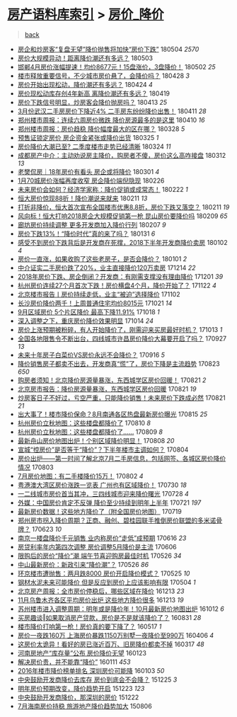 [房产语料库索引](../../README.md)  > [房价_降价](房价_降价.md)
====
> [back](../README.md)

- [房企和炒房客“复盘无望”降价抛售将加快“房价下跌”](http://jkwz.applinzi.com/ittc/7099188348021376006.html#%E6%88%BF%E4%BC%81%E5%92%8C%E7%82%92%E6%88%BF%E5%AE%A2%E2%80%9C%E5%A4%8D%E7%9B%98%E6%97%A0%E6%9C%9B%E2%80%9D%E9%99%8D%E4%BB%B7%E6%8A%9B%E5%94%AE%E5%B0%86%E5%8A%A0%E5%BF%AB%E2%80%9C%E6%88%BF%E4%BB%B7%E4%B8%8B%E8%B7%8C%E2%80%9D) 180504 *2570* 
- [房价大规模异动！距离降价潮还有多远？](http://jkwz.applinzi.com/ittc/7098957418363094026.html#%E6%88%BF%E4%BB%B7%E5%A4%A7%E8%A7%84%E6%A8%A1%E5%BC%82%E5%8A%A8%EF%BC%81%E8%B7%9D%E7%A6%BB%E9%99%8D%E4%BB%B7%E6%BD%AE%E8%BF%98%E6%9C%89%E5%A4%9A%E8%BF%9C%EF%BC%9F) 180503  
- [邯郸4月房价涨幅提速！均价8677元！15盘涨价，3盘降价！](http://jkwz.applinzi.com/ittc/7098630331773223947.html#%E9%82%AF%E9%83%B84%E6%9C%88%E6%88%BF%E4%BB%B7%E6%B6%A8%E5%B9%85%E6%8F%90%E9%80%9F%EF%BC%81%E5%9D%87%E4%BB%B78677%E5%85%83%EF%BC%8115%E7%9B%98%E6%B6%A8%E4%BB%B7%EF%BC%8C3%E7%9B%98%E9%99%8D%E4%BB%B7%EF%BC%81) 180502 *25* 
- [楼市释放重要信号，不少城市房价悬了，会降价吗？](http://jkwz.applinzi.com/ittc/7096964248154670096.html#%E6%A5%BC%E5%B8%82%E9%87%8A%E6%94%BE%E9%87%8D%E8%A6%81%E4%BF%A1%E5%8F%B7%EF%BC%8C%E4%B8%8D%E5%B0%91%E5%9F%8E%E5%B8%82%E6%88%BF%E4%BB%B7%E6%82%AC%E4%BA%86%EF%BC%8C%E4%BC%9A%E9%99%8D%E4%BB%B7%E5%90%97%EF%BC%9F) 180428 *3* 
- [房价开始出现松动，降价潮还有多远？](http://jkwz.applinzi.com/ittc/7094358955151328266.html#%E6%88%BF%E4%BB%B7%E5%BC%80%E5%A7%8B%E5%87%BA%E7%8E%B0%E6%9D%BE%E5%8A%A8%EF%BC%8C%E9%99%8D%E4%BB%B7%E6%BD%AE%E8%BF%98%E6%9C%89%E5%A4%9A%E8%BF%9C%EF%BC%9F) 180424 *4* 
- [房价现松动库存创4年新高 离降价潮还有多远？](http://jkwz.applinzi.com/ittc/7093599473605542919.html#%E6%88%BF%E4%BB%B7%E7%8E%B0%E6%9D%BE%E5%8A%A8%E5%BA%93%E5%AD%98%E5%88%9B4%E5%B9%B4%E6%96%B0%E9%AB%98+%E7%A6%BB%E9%99%8D%E4%BB%B7%E6%BD%AE%E8%BF%98%E6%9C%89%E5%A4%9A%E8%BF%9C%EF%BC%9F) 180419  
- [房价下跌信号明显，炒房客会降价抛房吗？](http://jkwz.applinzi.com/ittc/7091141543224411153.html#%E6%88%BF%E4%BB%B7%E4%B8%8B%E8%B7%8C%E4%BF%A1%E5%8F%B7%E6%98%8E%E6%98%BE%EF%BC%8C%E7%82%92%E6%88%BF%E5%AE%A2%E4%BC%9A%E9%99%8D%E4%BB%B7%E6%8A%9B%E6%88%BF%E5%90%97%EF%BC%9F) 180413 *25* 
- [3月份武汉二手房房价下降近4% 二手房东纷纷降价出售！](http://jkwz.applinzi.com/ittc/7090747942598345739.html#3%E6%9C%88%E4%BB%BD%E6%AD%A6%E6%B1%89%E4%BA%8C%E6%89%8B%E6%88%BF%E6%88%BF%E4%BB%B7%E4%B8%8B%E9%99%8D%E8%BF%914%25+%E4%BA%8C%E6%89%8B%E6%88%BF%E4%B8%9C%E7%BA%B7%E7%BA%B7%E9%99%8D%E4%BB%B7%E5%87%BA%E5%94%AE%EF%BC%81) 180411 *28* 
- [郑州楼市周报：连续六周房价微跌 降价房源最多的是这里](http://jkwz.applinzi.com/ittc/7090370675716129809.html#%E9%83%91%E5%B7%9E%E6%A5%BC%E5%B8%82%E5%91%A8%E6%8A%A5%EF%BC%9A%E8%BF%9E%E7%BB%AD%E5%85%AD%E5%91%A8%E6%88%BF%E4%BB%B7%E5%BE%AE%E8%B7%8C+%E9%99%8D%E4%BB%B7%E6%88%BF%E6%BA%90%E6%9C%80%E5%A4%9A%E7%9A%84%E6%98%AF%E8%BF%99%E9%87%8C) 180410 *16* 
- [郑州楼市周报：房价趋稳 降价幅度最大的区在哪？](http://jkwz.applinzi.com/ittc/7085534091602822160.html#%E9%83%91%E5%B7%9E%E6%A5%BC%E5%B8%82%E5%91%A8%E6%8A%A5%EF%BC%9A%E6%88%BF%E4%BB%B7%E8%B6%8B%E7%A8%B3+%E9%99%8D%E4%BB%B7%E5%B9%85%E5%BA%A6%E6%9C%80%E5%A4%A7%E7%9A%84%E5%8C%BA%E5%9C%A8%E5%93%AA%EF%BC%9F) 180328 *5* 
- [预售证锁定房价 房企资金紧张或降价出货](http://jkwz.applinzi.com/ittc/7084447792636625937.html#%E9%A2%84%E5%94%AE%E8%AF%81%E9%94%81%E5%AE%9A%E6%88%BF%E4%BB%B7+%E6%88%BF%E4%BC%81%E8%B5%84%E9%87%91%E7%B4%A7%E5%BC%A0%E6%88%96%E9%99%8D%E4%BB%B7%E5%87%BA%E8%B4%A7) 180325 *1* 
- [房价降价大潮已至? 二季度楼市走势已经清晰](http://jkwz.applinzi.com/ittc/7084179899973895175.html#%E6%88%BF%E4%BB%B7%E9%99%8D%E4%BB%B7%E5%A4%A7%E6%BD%AE%E5%B7%B2%E8%87%B3%3F+%E4%BA%8C%E5%AD%A3%E5%BA%A6%E6%A5%BC%E5%B8%82%E8%B5%B0%E5%8A%BF%E5%B7%B2%E7%BB%8F%E6%B8%85%E6%99%B0) 180324 *11* 
- [成都房产中介：主动劝说房主降价，购房者不傻，房价这么高咋接盘](http://jkwz.applinzi.com/ittc/7079485404472673291.html#%E6%88%90%E9%83%BD%E6%88%BF%E4%BA%A7%E4%B8%AD%E4%BB%8B%EF%BC%9A%E4%B8%BB%E5%8A%A8%E5%8A%9D%E8%AF%B4%E6%88%BF%E4%B8%BB%E9%99%8D%E4%BB%B7%EF%BC%8C%E8%B4%AD%E6%88%BF%E8%80%85%E4%B8%8D%E5%82%BB%EF%BC%8C%E6%88%BF%E4%BB%B7%E8%BF%99%E4%B9%88%E9%AB%98%E5%92%8B%E6%8E%A5%E7%9B%98) 180312 *13* 
- [老樊侃房｜18年房价有看头 房企或将降价](http://jkwz.applinzi.com/ittc/7075523512880333841.html#%E8%80%81%E6%A8%8A%E4%BE%83%E6%88%BF%EF%BD%9C18%E5%B9%B4%E6%88%BF%E4%BB%B7%E6%9C%89%E7%9C%8B%E5%A4%B4+%E6%88%BF%E4%BC%81%E6%88%96%E5%B0%86%E9%99%8D%E4%BB%B7) 180301 *4* 
- [1月70城房价涨幅再度收窄 房企降价端倪隐现](http://jkwz.applinzi.com/ittc/7074421177538053127.html#1%E6%9C%8870%E5%9F%8E%E6%88%BF%E4%BB%B7%E6%B6%A8%E5%B9%85%E5%86%8D%E5%BA%A6%E6%94%B6%E7%AA%84+%E6%88%BF%E4%BC%81%E9%99%8D%E4%BB%B7%E7%AB%AF%E5%80%AA%E9%9A%90%E7%8E%B0) 180226  
- [未来房价会如何？经济学家称：降价促销或成常态！](http://jkwz.applinzi.com/ittc/7066912972431950854.html#%E6%9C%AA%E6%9D%A5%E6%88%BF%E4%BB%B7%E4%BC%9A%E5%A6%82%E4%BD%95%EF%BC%9F%E7%BB%8F%E6%B5%8E%E5%AD%A6%E5%AE%B6%E7%A7%B0%EF%BC%9A%E9%99%8D%E4%BB%B7%E4%BF%83%E9%94%80%E6%88%96%E6%88%90%E5%B8%B8%E6%80%81%EF%BC%81) 180222 *1* 
- [恒大房价惊现88折！降价潮说来就来](http://jkwz.applinzi.com/ittc/7068849810461688843.html#%E6%81%92%E5%A4%A7%E6%88%BF%E4%BB%B7%E6%83%8A%E7%8E%B088%E6%8A%98%EF%BC%81%E9%99%8D%E4%BB%B7%E6%BD%AE%E8%AF%B4%E6%9D%A5%E5%B0%B1%E6%9D%A5) 180211 *13* 
- [打折非降价，恒大首次宣布全国楼市优惠8.8折，房价下跌又落空？](http://jkwz.applinzi.com/ittc/7068822375850574865.html#%E6%89%93%E6%8A%98%E9%9D%9E%E9%99%8D%E4%BB%B7%EF%BC%8C%E6%81%92%E5%A4%A7%E9%A6%96%E6%AC%A1%E5%AE%A3%E5%B8%83%E5%85%A8%E5%9B%BD%E6%A5%BC%E5%B8%82%E4%BC%98%E6%83%A08.8%E6%8A%98%EF%BC%8C%E6%88%BF%E4%BB%B7%E4%B8%8B%E8%B7%8C%E5%8F%88%E8%90%BD%E7%A9%BA%EF%BC%9F) 180211 *19* 
- [风向标！恒大打响2018房企大规模促销第一枪 昆山房价要降价吗](http://jkwz.applinzi.com/ittc/7068074242594046982.html#%E9%A3%8E%E5%90%91%E6%A0%87%EF%BC%81%E6%81%92%E5%A4%A7%E6%89%93%E5%93%8D2018%E6%88%BF%E4%BC%81%E5%A4%A7%E8%A7%84%E6%A8%A1%E4%BF%83%E9%94%80%E7%AC%AC%E4%B8%80%E6%9E%AA+%E6%98%86%E5%B1%B1%E6%88%BF%E4%BB%B7%E8%A6%81%E9%99%8D%E4%BB%B7%E5%90%97) 180209 *65* 
- [廊坊房价持续调整 更多开发商加入降价行列](http://jkwz.applinzi.com/ittc/7067403397215290378.html#%E5%BB%8A%E5%9D%8A%E6%88%BF%E4%BB%B7%E6%8C%81%E7%BB%AD%E8%B0%83%E6%95%B4+%E6%9B%B4%E5%A4%9A%E5%BC%80%E5%8F%91%E5%95%86%E5%8A%A0%E5%85%A5%E9%99%8D%E4%BB%B7%E8%A1%8C%E5%88%97) 180207 *9* 
- [房价下跌13%！“降价时代”真的来了吗？](http://jkwz.applinzi.com/ittc/7064773260070093831.html#%E6%88%BF%E4%BB%B7%E4%B8%8B%E8%B7%8C13%25%EF%BC%81%E2%80%9C%E9%99%8D%E4%BB%B7%E6%97%B6%E4%BB%A3%E2%80%9D%E7%9C%9F%E7%9A%84%E6%9D%A5%E4%BA%86%E5%90%97%EF%BC%9F) 180131 *6* 
- [感受不到房价下跌背后是开发商在死撑，2018下半年开发商降价卖房](http://jkwz.applinzi.com/ittc/7053931332491543568.html#%E6%84%9F%E5%8F%97%E4%B8%8D%E5%88%B0%E6%88%BF%E4%BB%B7%E4%B8%8B%E8%B7%8C%E8%83%8C%E5%90%8E%E6%98%AF%E5%BC%80%E5%8F%91%E5%95%86%E5%9C%A8%E6%AD%BB%E6%92%91%EF%BC%8C2018%E4%B8%8B%E5%8D%8A%E5%B9%B4%E5%BC%80%E5%8F%91%E5%95%86%E9%99%8D%E4%BB%B7%E5%8D%96%E6%88%BF) 180102 *4* 
- [房价一直涨，如果收购了这些老房子，是否会降价？](http://jkwz.applinzi.com/ittc/7053590409295430666.html#%E6%88%BF%E4%BB%B7%E4%B8%80%E7%9B%B4%E6%B6%A8%EF%BC%8C%E5%A6%82%E6%9E%9C%E6%94%B6%E8%B4%AD%E4%BA%86%E8%BF%99%E4%BA%9B%E8%80%81%E6%88%BF%E5%AD%90%EF%BC%8C%E6%98%AF%E5%90%A6%E4%BC%9A%E9%99%8D%E4%BB%B7%EF%BC%9F) 180101 *2* 
- [中介证实二手房价跌了20%，业主直接降价120万卖房](http://jkwz.applinzi.com/ittc/7046887055747974161.html#%E4%B8%AD%E4%BB%8B%E8%AF%81%E5%AE%9E%E4%BA%8C%E6%89%8B%E6%88%BF%E4%BB%B7%E8%B7%8C%E4%BA%8620%25%EF%BC%8C%E4%B8%9A%E4%B8%BB%E7%9B%B4%E6%8E%A5%E9%99%8D%E4%BB%B7120%E4%B8%87%E5%8D%96%E6%88%BF) 171214 *22* 
- [2018年房价下跌、房企倒闭？开发商：有刚需支撑没有理由降价](http://jkwz.applinzi.com/ittc/7042063869428630545.html#2018%E5%B9%B4%E6%88%BF%E4%BB%B7%E4%B8%8B%E8%B7%8C%E3%80%81%E6%88%BF%E4%BC%81%E5%80%92%E9%97%AD%EF%BC%9F%E5%BC%80%E5%8F%91%E5%95%86%EF%BC%9A%E6%9C%89%E5%88%9A%E9%9C%80%E6%94%AF%E6%92%91%E6%B2%A1%E6%9C%89%E7%90%86%E7%94%B1%E9%99%8D%E4%BB%B7) 171201 *39* 
- [杭州房价连续27个月首次下跌！房价横盘4个月，降价开始了？](http://jkwz.applinzi.com/ittc/7038568004034495505.html#%E6%9D%AD%E5%B7%9E%E6%88%BF%E4%BB%B7%E8%BF%9E%E7%BB%AD27%E4%B8%AA%E6%9C%88%E9%A6%96%E6%AC%A1%E4%B8%8B%E8%B7%8C%EF%BC%81%E6%88%BF%E4%BB%B7%E6%A8%AA%E7%9B%984%E4%B8%AA%E6%9C%88%EF%BC%8C%E9%99%8D%E4%BB%B7%E5%BC%80%E5%A7%8B%E4%BA%86%EF%BC%9F) 171122 *4* 
- [北京楼市报告丨房价持续走低，业主“被迫”选择降价](http://jkwz.applinzi.com/ittc/7031355339600036880.html#%E5%8C%97%E4%BA%AC%E6%A5%BC%E5%B8%82%E6%8A%A5%E5%91%8A%E4%B8%A8%E6%88%BF%E4%BB%B7%E6%8C%81%E7%BB%AD%E8%B5%B0%E4%BD%8E%EF%BC%8C%E4%B8%9A%E4%B8%BB%E2%80%9C%E8%A2%AB%E8%BF%AB%E2%80%9D%E9%80%89%E6%8B%A9%E9%99%8D%E4%BB%B7) 171102  
- [长沙房价降价两千！上周普通住宅均价8015元](http://jkwz.applinzi.com/ittc/7026822450292212753.html#%E9%95%BF%E6%B2%99%E6%88%BF%E4%BB%B7%E9%99%8D%E4%BB%B7%E4%B8%A4%E5%8D%83%EF%BC%81%E4%B8%8A%E5%91%A8%E6%99%AE%E9%80%9A%E4%BD%8F%E5%AE%85%E5%9D%87%E4%BB%B78015%E5%85%83) 171021 *14* 
- [9月区域房价 5个片区降价 最高下降11.91%](http://jkwz.applinzi.com/ittc/7025685109909488657.html#9%E6%9C%88%E5%8C%BA%E5%9F%9F%E6%88%BF%E4%BB%B7+5%E4%B8%AA%E7%89%87%E5%8C%BA%E9%99%8D%E4%BB%B7+%E6%9C%80%E9%AB%98%E4%B8%8B%E9%99%8D11.91%25) 171018 *1* 
- [深入调整之下，重庆房价降价效果明显](http://jkwz.applinzi.com/ittc/7024373134944371729.html#%E6%B7%B1%E5%85%A5%E8%B0%83%E6%95%B4%E4%B9%8B%E4%B8%8B%EF%BC%8C%E9%87%8D%E5%BA%86%E6%88%BF%E4%BB%B7%E9%99%8D%E4%BB%B7%E6%95%88%E6%9E%9C%E6%98%8E%E6%98%BE) 171014 *24* 
- [房价上涨预期被粉碎，有人开始降价了，刚需迎来买房最好时机？](http://jkwz.applinzi.com/ittc/7023920048471802896.html#%E6%88%BF%E4%BB%B7%E4%B8%8A%E6%B6%A8%E9%A2%84%E6%9C%9F%E8%A2%AB%E7%B2%89%E7%A2%8E%EF%BC%8C%E6%9C%89%E4%BA%BA%E5%BC%80%E5%A7%8B%E9%99%8D%E4%BB%B7%E4%BA%86%EF%BC%8C%E5%88%9A%E9%9C%80%E8%BF%8E%E6%9D%A5%E4%B9%B0%E6%88%BF%E6%9C%80%E5%A5%BD%E6%97%B6%E6%9C%BA%EF%BC%9F) 171013 *1* 
- [全国各地限售令不断出台，四线城市许昌房价降价大幕要开启了吗？](http://jkwz.applinzi.com/ittc/7017996740018570256.html#%E5%85%A8%E5%9B%BD%E5%90%84%E5%9C%B0%E9%99%90%E5%94%AE%E4%BB%A4%E4%B8%8D%E6%96%AD%E5%87%BA%E5%8F%B0%EF%BC%8C%E5%9B%9B%E7%BA%BF%E5%9F%8E%E5%B8%82%E8%AE%B8%E6%98%8C%E6%88%BF%E4%BB%B7%E9%99%8D%E4%BB%B7%E5%A4%A7%E5%B9%95%E8%A6%81%E5%BC%80%E5%90%AF%E4%BA%86%E5%90%97%EF%BC%9F) 170927 *13* 
- [未来十年房子白菜价VS房价永远不会降价？](http://jkwz.applinzi.com/ittc/7013852977373381648.html#%E6%9C%AA%E6%9D%A5%E5%8D%81%E5%B9%B4%E6%88%BF%E5%AD%90%E7%99%BD%E8%8F%9C%E4%BB%B7VS%E6%88%BF%E4%BB%B7%E6%B0%B8%E8%BF%9C%E4%B8%8D%E4%BC%9A%E9%99%8D%E4%BB%B7%EF%BC%9F) 170916 *5* 
- [降价销售房子都卖不出去，开发商真“慌”了，房价下降是主流趋势](http://jkwz.applinzi.com/ittc/7005046725591729169.html#%E9%99%8D%E4%BB%B7%E9%94%80%E5%94%AE%E6%88%BF%E5%AD%90%E9%83%BD%E5%8D%96%E4%B8%8D%E5%87%BA%E5%8E%BB%EF%BC%8C%E5%BC%80%E5%8F%91%E5%95%86%E7%9C%9F%E2%80%9C%E6%85%8C%E2%80%9D%E4%BA%86%EF%BC%8C%E6%88%BF%E4%BB%B7%E4%B8%8B%E9%99%8D%E6%98%AF%E4%B8%BB%E6%B5%81%E8%B6%8B%E5%8A%BF) 170823 *650* 
- [购房者须知！北京降价房源量暴涨，东西城学区房价回暖！](http://jkwz.applinzi.com/ittc/7004369743421899792.html#%E8%B4%AD%E6%88%BF%E8%80%85%E9%A1%BB%E7%9F%A5%EF%BC%81%E5%8C%97%E4%BA%AC%E9%99%8D%E4%BB%B7%E6%88%BF%E6%BA%90%E9%87%8F%E6%9A%B4%E6%B6%A8%EF%BC%8C%E4%B8%9C%E8%A5%BF%E5%9F%8E%E5%AD%A6%E5%8C%BA%E6%88%BF%E4%BB%B7%E5%9B%9E%E6%9A%96%EF%BC%81) 170821 *2* 
- [北京房市报告：降价房源量暴涨，东西城学区房价回暖](http://jkwz.applinzi.com/ittc/7004369195423499281.html#%E5%8C%97%E4%BA%AC%E6%88%BF%E5%B8%82%E6%8A%A5%E5%91%8A%EF%BC%9A%E9%99%8D%E4%BB%B7%E6%88%BF%E6%BA%90%E9%87%8F%E6%9A%B4%E6%B6%A8%EF%BC%8C%E4%B8%9C%E8%A5%BF%E5%9F%8E%E5%AD%A6%E5%8C%BA%E6%88%BF%E4%BB%B7%E5%9B%9E%E6%9A%96) 170821 *19* 
- [炒房客日子不好过，亏空严重，只能降价销售！未来房价下跌成必然](http://jkwz.applinzi.com/ittc/7004208609377125392.html#%E7%82%92%E6%88%BF%E5%AE%A2%E6%97%A5%E5%AD%90%E4%B8%8D%E5%A5%BD%E8%BF%87%EF%BC%8C%E4%BA%8F%E7%A9%BA%E4%B8%A5%E9%87%8D%EF%BC%8C%E5%8F%AA%E8%83%BD%E9%99%8D%E4%BB%B7%E9%94%80%E5%94%AE%EF%BC%81%E6%9C%AA%E6%9D%A5%E6%88%BF%E4%BB%B7%E4%B8%8B%E8%B7%8C%E6%88%90%E5%BF%85%E7%84%B6) 170821 *21* 
- [出大事了！楼市降价保命？8月南通各区热盘最新房价曝光](http://jkwz.applinzi.com/ittc/7002061215218795536.html#%E5%87%BA%E5%A4%A7%E4%BA%8B%E4%BA%86%EF%BC%81%E6%A5%BC%E5%B8%82%E9%99%8D%E4%BB%B7%E4%BF%9D%E5%91%BD%EF%BC%9F8%E6%9C%88%E5%8D%97%E9%80%9A%E5%90%84%E5%8C%BA%E7%83%AD%E7%9B%98%E6%9C%80%E6%96%B0%E6%88%BF%E4%BB%B7%E6%9B%9D%E5%85%89) 170815 *25* 
- [杭州房价立秋地图：这些楼盘都降价了](http://jkwz.applinzi.com/ittc/7000123037830349841.html#%E6%9D%AD%E5%B7%9E%E6%88%BF%E4%BB%B7%E7%AB%8B%E7%A7%8B%E5%9C%B0%E5%9B%BE%EF%BC%9A%E8%BF%99%E4%BA%9B%E6%A5%BC%E7%9B%98%E9%83%BD%E9%99%8D%E4%BB%B7%E4%BA%86) 170810 *8* 
- [杭州房价立秋地图：这些楼盘都降价了……](http://jkwz.applinzi.com/ittc/6999853995383063568.html#%E6%9D%AD%E5%B7%9E%E6%88%BF%E4%BB%B7%E7%AB%8B%E7%A7%8B%E5%9C%B0%E5%9B%BE%EF%BC%9A%E8%BF%99%E4%BA%9B%E6%A5%BC%E7%9B%98%E9%83%BD%E9%99%8D%E4%BB%B7%E4%BA%86%E2%80%A6%E2%80%A6) 170809 *8* 
- [最新舟山房价地图出炉！个别区域降价明显！](http://jkwz.applinzi.com/ittc/6999363503067235345.html#%E6%9C%80%E6%96%B0%E8%88%9F%E5%B1%B1%E6%88%BF%E4%BB%B7%E5%9C%B0%E5%9B%BE%E5%87%BA%E7%82%89%EF%BC%81%E4%B8%AA%E5%88%AB%E5%8C%BA%E5%9F%9F%E9%99%8D%E4%BB%B7%E6%98%8E%E6%98%BE%EF%BC%81) 170808 *20* 
- [宣城“控房价”是否等于“降价”？下半年楼市主调如何？](http://jkwz.applinzi.com/ittc/6998000676062626833.html#%E5%AE%A3%E5%9F%8E%E2%80%9C%E6%8E%A7%E6%88%BF%E4%BB%B7%E2%80%9D%E6%98%AF%E5%90%A6%E7%AD%89%E4%BA%8E%E2%80%9C%E9%99%8D%E4%BB%B7%E2%80%9D%EF%BC%9F%E4%B8%8B%E5%8D%8A%E5%B9%B4%E6%A5%BC%E5%B8%82%E4%B8%BB%E8%B0%83%E5%A6%82%E4%BD%95%EF%BC%9F) 170804  
- [房价出炉——第一时间了解北京7月二手房信息，包括网签、各城区房价降价情况](http://jkwz.applinzi.com/ittc/6997671661233767440.html#%E6%88%BF%E4%BB%B7%E5%87%BA%E7%82%89%E2%80%94%E2%80%94%E7%AC%AC%E4%B8%80%E6%97%B6%E9%97%B4%E4%BA%86%E8%A7%A3%E5%8C%97%E4%BA%AC7%E6%9C%88%E4%BA%8C%E6%89%8B%E6%88%BF%E4%BF%A1%E6%81%AF%EF%BC%8C%E5%8C%85%E6%8B%AC%E7%BD%91%E7%AD%BE%E3%80%81%E5%90%84%E5%9F%8E%E5%8C%BA%E6%88%BF%E4%BB%B7%E9%99%8D%E4%BB%B7%E6%83%85%E5%86%B5) 170803  
- [7月房价地图：有二手楼降价15万！](http://jkwz.applinzi.com/ittc/6997149351707935760.html#7%E6%9C%88%E6%88%BF%E4%BB%B7%E5%9C%B0%E5%9B%BE%EF%BC%9A%E6%9C%89%E4%BA%8C%E6%89%8B%E6%A5%BC%E9%99%8D%E4%BB%B715%E4%B8%87%EF%BC%81) 170802 *4* 
- [粤港澳大湾区房价涨跌一览表 广州也有区域降价！](http://jkwz.applinzi.com/ittc/6996214796205425680.html#%E7%B2%A4%E6%B8%AF%E6%BE%B3%E5%A4%A7%E6%B9%BE%E5%8C%BA%E6%88%BF%E4%BB%B7%E6%B6%A8%E8%B7%8C%E4%B8%80%E8%A7%88%E8%A1%A8+%E5%B9%BF%E5%B7%9E%E4%B9%9F%E6%9C%89%E5%8C%BA%E5%9F%9F%E9%99%8D%E4%BB%B7%EF%BC%81) 170730 *18* 
- [一二线城市房价首当其冲，三四线城市迎来降价曙光](http://jkwz.applinzi.com/ittc/6995361304964236304.html#%E4%B8%80%E4%BA%8C%E7%BA%BF%E5%9F%8E%E5%B8%82%E6%88%BF%E4%BB%B7%E9%A6%96%E5%BD%93%E5%85%B6%E5%86%B2%EF%BC%8C%E4%B8%89%E5%9B%9B%E7%BA%BF%E5%9F%8E%E5%B8%82%E8%BF%8E%E6%9D%A5%E9%99%8D%E4%BB%B7%E6%9B%99%E5%85%89) 170728 *4* 
- [外媒：中国房价肯定不反弹 降价至少持续到明年上半年](http://jkwz.applinzi.com/ittc/6992689451955127312.html#%E5%A4%96%E5%AA%92%EF%BC%9A%E4%B8%AD%E5%9B%BD%E6%88%BF%E4%BB%B7%E8%82%AF%E5%AE%9A%E4%B8%8D%E5%8F%8D%E5%BC%B9+%E9%99%8D%E4%BB%B7%E8%87%B3%E5%B0%91%E6%8C%81%E7%BB%AD%E5%88%B0%E6%98%8E%E5%B9%B4%E4%B8%8A%E5%8D%8A%E5%B9%B4) 170721 *197* 
- [最新房价数据！这些地方降价了（附全国房价地图）](http://jkwz.applinzi.com/ittc/6992014918805881873.html#%E6%9C%80%E6%96%B0%E6%88%BF%E4%BB%B7%E6%95%B0%E6%8D%AE%EF%BC%81%E8%BF%99%E4%BA%9B%E5%9C%B0%E6%96%B9%E9%99%8D%E4%BB%B7%E4%BA%86%EF%BC%88%E9%99%84%E5%85%A8%E5%9B%BD%E6%88%BF%E4%BB%B7%E5%9C%B0%E5%9B%BE%EF%BC%89) 170719  
- [郑州房市拐入降价周期？正商、融创、碧桂园联手推倒房价联盟的多米诺骨牌？](http://jkwz.applinzi.com/ittc/6982425325026673669.html#%E9%83%91%E5%B7%9E%E6%88%BF%E5%B8%82%E6%8B%90%E5%85%A5%E9%99%8D%E4%BB%B7%E5%91%A8%E6%9C%9F%EF%BC%9F%E6%AD%A3%E5%95%86%E3%80%81%E8%9E%8D%E5%88%9B%E3%80%81%E7%A2%A7%E6%A1%82%E5%9B%AD%E8%81%94%E6%89%8B%E6%8E%A8%E5%80%92%E6%88%BF%E4%BB%B7%E8%81%94%E7%9B%9F%E7%9A%84%E5%A4%9A%E7%B1%B3%E8%AF%BA%E9%AA%A8%E7%89%8C%EF%BC%9F) 170623 *10* 
- [南京一楼盘降价千元销售 业内称房价“走低”成预期](http://jkwz.applinzi.com/ittc/6979830516088833028.html#%E5%8D%97%E4%BA%AC%E4%B8%80%E6%A5%BC%E7%9B%98%E9%99%8D%E4%BB%B7%E5%8D%83%E5%85%83%E9%94%80%E5%94%AE+%E4%B8%9A%E5%86%85%E7%A7%B0%E6%88%BF%E4%BB%B7%E2%80%9C%E8%B5%B0%E4%BD%8E%E2%80%9D%E6%88%90%E9%A2%84%E6%9C%9F) 170616 *23* 
- [房贷利率年内第四次调整 房价调整5月降价是主流](http://jkwz.applinzi.com/ittc/6976058518128821252.html#%E6%88%BF%E8%B4%B7%E5%88%A9%E7%8E%87%E5%B9%B4%E5%86%85%E7%AC%AC%E5%9B%9B%E6%AC%A1%E8%B0%83%E6%95%B4+%E6%88%BF%E4%BB%B7%E8%B0%83%E6%95%B45%E6%9C%88%E9%99%8D%E4%BB%B7%E6%98%AF%E4%B8%BB%E6%B5%81) 170606  
- [限购后的房价“降价”潮 端午节喜迎购房最佳时机](http://jkwz.applinzi.com/ittc/6972013122704376837.html#%E9%99%90%E8%B4%AD%E5%90%8E%E7%9A%84%E6%88%BF%E4%BB%B7%E2%80%9C%E9%99%8D%E4%BB%B7%E2%80%9D%E6%BD%AE+%E7%AB%AF%E5%8D%88%E8%8A%82%E5%96%9C%E8%BF%8E%E8%B4%AD%E6%88%BF%E6%9C%80%E4%BD%B3%E6%97%B6%E6%9C%BA) 170526 *34* 
- [中山最新房价：新政引来“降价潮”？](http://jkwz.applinzi.com/ittc/6971924996107535364.html#%E4%B8%AD%E5%B1%B1%E6%9C%80%E6%96%B0%E6%88%BF%E4%BB%B7%EF%BC%9A%E6%96%B0%E6%94%BF%E5%BC%95%E6%9D%A5%E2%80%9C%E9%99%8D%E4%BB%B7%E6%BD%AE%E2%80%9D%EF%BC%9F) 170526 *86* 
- [环京楼市遭抛售：两月跌8000 房价开启降价模式？](http://jkwz.applinzi.com/ittc/6971592535142040581.html#%E7%8E%AF%E4%BA%AC%E6%A5%BC%E5%B8%82%E9%81%AD%E6%8A%9B%E5%94%AE%EF%BC%9A%E4%B8%A4%E6%9C%88%E8%B7%8C8000+%E6%88%BF%E4%BB%B7%E5%BC%80%E5%90%AF%E9%99%8D%E4%BB%B7%E6%A8%A1%E5%BC%8F%EF%BC%9F) 170525 *10* 
- [钢材水泥未来可能降价 但是反应到房价上应该影响有限](http://jkwz.applinzi.com/ittc/6963876353559495684.html#%E9%92%A2%E6%9D%90%E6%B0%B4%E6%B3%A5%E6%9C%AA%E6%9D%A5%E5%8F%AF%E8%83%BD%E9%99%8D%E4%BB%B7+%E4%BD%86%E6%98%AF%E5%8F%8D%E5%BA%94%E5%88%B0%E6%88%BF%E4%BB%B7%E4%B8%8A%E5%BA%94%E8%AF%A5%E5%BD%B1%E5%93%8D%E6%9C%89%E9%99%90) 170504 *1* 
- [北京房产周报：全市房价停稳后，哪些区域在降价](http://jkwz.applinzi.com/ittc/6911191674553631749.html#%E5%8C%97%E4%BA%AC%E6%88%BF%E4%BA%A7%E5%91%A8%E6%8A%A5%EF%BC%9A%E5%85%A8%E5%B8%82%E6%88%BF%E4%BB%B7%E5%81%9C%E7%A8%B3%E5%90%8E%EF%BC%8C%E5%93%AA%E4%BA%9B%E5%8C%BA%E5%9F%9F%E5%9C%A8%E9%99%8D%E4%BB%B7) 161213 *23* 
- [11月乌鲁木齐各区平均房价出炉 这些地方降价很多](http://jkwz.applinzi.com/ittc/6911015771689190404.html#11%E6%9C%88%E4%B9%8C%E9%B2%81%E6%9C%A8%E9%BD%90%E5%90%84%E5%8C%BA%E5%B9%B3%E5%9D%87%E6%88%BF%E4%BB%B7%E5%87%BA%E7%82%89+%E8%BF%99%E4%BA%9B%E5%9C%B0%E6%96%B9%E9%99%8D%E4%BB%B7%E5%BE%88%E5%A4%9A) 161213 *19* 
- [苏州楼市进入调整周期：明年或是降价年！10月最新房价地图出炉](http://jkwz.applinzi.com/ittc/6888049696236372996.html#%E8%8B%8F%E5%B7%9E%E6%A5%BC%E5%B8%82%E8%BF%9B%E5%85%A5%E8%B0%83%E6%95%B4%E5%91%A8%E6%9C%9F%EF%BC%9A%E6%98%8E%E5%B9%B4%E6%88%96%E6%98%AF%E9%99%8D%E4%BB%B7%E5%B9%B4%EF%BC%8110%E6%9C%88%E6%9C%80%E6%96%B0%E6%88%BF%E4%BB%B7%E5%9C%B0%E5%9B%BE%E5%87%BA%E7%82%89) 161012 *6* 
- [买房趣谈‖如果取消房产贷款，房价是不是就该降价了？](http://jkwz.applinzi.com/ittc/6872178172434580484.html#%E4%B9%B0%E6%88%BF%E8%B6%A3%E8%B0%88%E2%80%96%E5%A6%82%E6%9E%9C%E5%8F%96%E6%B6%88%E6%88%BF%E4%BA%A7%E8%B4%B7%E6%AC%BE%EF%BC%8C%E6%88%BF%E4%BB%B7%E6%98%AF%E4%B8%8D%E6%98%AF%E5%B0%B1%E8%AF%A5%E9%99%8D%E4%BB%B7%E4%BA%86%EF%BC%9F) 160831 *28* 
- [楼市降价打响第一枪！房价真的要下降了？](http://jkwz.applinzi.com/ittc/6833233675550196740.html#%E6%A5%BC%E5%B8%82%E9%99%8D%E4%BB%B7%E6%89%93%E5%93%8D%E7%AC%AC%E4%B8%80%E6%9E%AA%EF%BC%81%E6%88%BF%E4%BB%B7%E7%9C%9F%E7%9A%84%E8%A6%81%E4%B8%8B%E9%99%8D%E4%BA%86%EF%BC%9F) 160517 *1* 
- [房价一夜跌160万 上海房价暴跌1150万别墅一夜降价至990万](http://jkwz.applinzi.com/ittc/6817926390833742852.html#%E6%88%BF%E4%BB%B7%E4%B8%80%E5%A4%9C%E8%B7%8C160%E4%B8%87+%E4%B8%8A%E6%B5%B7%E6%88%BF%E4%BB%B7%E6%9A%B4%E8%B7%8C1150%E4%B8%87%E5%88%AB%E5%A2%85%E4%B8%80%E5%A4%9C%E9%99%8D%E4%BB%B7%E8%87%B3990%E4%B8%87) 160406 *4* 
- [这房价太诡异！看好的房已涨近百万、旧房降价都卖不掉](http://jkwz.applinzi.com/ittc/6810555741249209348.html#%E8%BF%99%E6%88%BF%E4%BB%B7%E5%A4%AA%E8%AF%A1%E5%BC%82%EF%BC%81%E7%9C%8B%E5%A5%BD%E7%9A%84%E6%88%BF%E5%B7%B2%E6%B6%A8%E8%BF%91%E7%99%BE%E4%B8%87%E3%80%81%E6%97%A7%E6%88%BF%E9%99%8D%E4%BB%B7%E9%83%BD%E5%8D%96%E4%B8%8D%E6%8E%89) 160317 *48* 
- [河南房地产“库存量”公布 房价降价无望](http://jkwz.applinzi.com/ittc/6790435007415976965.html#%E6%B2%B3%E5%8D%97%E6%88%BF%E5%9C%B0%E4%BA%A7%E2%80%9C%E5%BA%93%E5%AD%98%E9%87%8F%E2%80%9D%E5%85%AC%E5%B8%83+%E6%88%BF%E4%BB%B7%E9%99%8D%E4%BB%B7%E6%97%A0%E6%9C%9B) 160123  
- [解决房价贵，并不能靠“降价”](http://jkwz.applinzi.com/ittc/6786118720984466436.html#%E8%A7%A3%E5%86%B3%E6%88%BF%E4%BB%B7%E8%B4%B5%EF%BC%8C%E5%B9%B6%E4%B8%8D%E8%83%BD%E9%9D%A0%E2%80%9C%E9%99%8D%E4%BB%B7%E2%80%9D) 160111 *453* 
- [2016年楼市降价榜单排名 深圳房价可能降](http://jkwz.applinzi.com/ittc/6783227972916085764.html#2016%E5%B9%B4%E6%A5%BC%E5%B8%82%E9%99%8D%E4%BB%B7%E6%A6%9C%E5%8D%95%E6%8E%92%E5%90%8D+%E6%B7%B1%E5%9C%B3%E6%88%BF%E4%BB%B7%E5%8F%AF%E8%83%BD%E9%99%8D) 160103 *50* 
- [中央鼓励开发商降价去库存 房价到底会不会降？](http://jkwz.applinzi.com/ittc/6779688721058366469.html#%E4%B8%AD%E5%A4%AE%E9%BC%93%E5%8A%B1%E5%BC%80%E5%8F%91%E5%95%86%E9%99%8D%E4%BB%B7%E5%8E%BB%E5%BA%93%E5%AD%98+%E6%88%BF%E4%BB%B7%E5%88%B0%E5%BA%95%E4%BC%9A%E4%B8%8D%E4%BC%9A%E9%99%8D%EF%BC%9F) 151225 *3* 
- [明年房价预期改变，降价趋势开启](http://jkwz.applinzi.com/ittc/6778940636095054853.html#%E6%98%8E%E5%B9%B4%E6%88%BF%E4%BB%B7%E9%A2%84%E6%9C%9F%E6%94%B9%E5%8F%98%EF%BC%8C%E9%99%8D%E4%BB%B7%E8%B6%8B%E5%8A%BF%E5%BC%80%E5%90%AF) 151223 *123* 
- [中央鼓励开发商降价，那深圳的房价](http://jkwz.applinzi.com/ittc/6778669462656123908.html#%E4%B8%AD%E5%A4%AE%E9%BC%93%E5%8A%B1%E5%BC%80%E5%8F%91%E5%95%86%E9%99%8D%E4%BB%B7%EF%BC%8C%E9%82%A3%E6%B7%B1%E5%9C%B3%E7%9A%84%E6%88%BF%E4%BB%B7) 151222  
- [7月海南房价持稳 旅游地产降价趋势加大](http://jkwz.applinzi.com/ittc/547650615577547090.html#7%E6%9C%88%E6%B5%B7%E5%8D%97%E6%88%BF%E4%BB%B7%E6%8C%81%E7%A8%B3+%E6%97%85%E6%B8%B8%E5%9C%B0%E4%BA%A7%E9%99%8D%E4%BB%B7%E8%B6%8B%E5%8A%BF%E5%8A%A0%E5%A4%A7) 150806  

